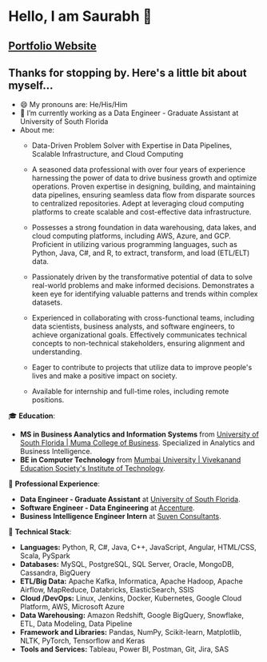 # Hello, I am Saurabh 👋
 **<h2><a href="https://imverma.github.io/saurabh-verma.github.io/"> Portfolio Website </a>** 
 
## Thanks for stopping by. Here's a little bit about myself...


- 😄 My pronouns are: He/His/Him
- 🔭 I’m currently working as a Data Engineer - Graduate Assistant at University of South Florida
- About me:
  - Data-Driven Problem Solver with Expertise in Data Pipelines, Scalable Infrastructure, and Cloud Computing
  - A seasoned data professional with over four years of experience harnessing the power of data to drive business growth and optimize operations. Proven expertise in designing, building, and maintaining data pipelines, ensuring seamless data flow from disparate sources to centralized repositories. Adept at leveraging cloud computing platforms to create scalable and cost-effective data infrastructure.

  - Possesses a strong foundation in data warehousing, data lakes, and cloud computing platforms, including AWS, Azure, and GCP. Proficient in utilizing various programming languages, such as Python, Java, C#, and R, to extract, transform, and load (ETL/ELT) data.

  - Passionately driven by the transformative potential of data to solve real-world problems and make informed decisions. Demonstrates a keen eye for identifying valuable patterns and trends within complex datasets.

  - Experienced in collaborating with cross-functional teams, including data scientists, business analysts, and software engineers, to achieve organizational goals. Effectively communicates technical concepts to non-technical stakeholders, ensuring alignment and understanding.

  - Eager to contribute to projects that utilize data to improve people's lives and make a positive impact on society.

  - Available for internship and full-time roles, including remote positions.

🎓 **Education**: 
- **MS in Business Aanalytics and Information Systems** from [University of South Florida | Muma College of Business](https://www.usf.edu/). Specialized in Analytics and Business Intelligence.
- **BE in Computer Technology** from [Mumbai University | Vivekanand Education Society's Institute of Technology](https://mu.ac.in/).

🚀 **Professional Experience**:
- **Data Engineer - Graduate Assistant** at [University of South Florida](https://www.usf.edu/).
- **Software Engineer - Data Engineering** at [Accenture](https://www.accenture.com/us-en).
- **Business Intelligence Engineer Intern** at [Suven Consultants](https://suvenconsultants.com/).

🔧 **Technical Stack**: 
- **Languages:** Python, R, C#, Java, C++, JavaScript, Angular, HTML/CSS, Scala, PySpark
- **Databases:** MySQL, PostgreSQL, SQL Server, Oracle, MongoDB, Cassandra, BigQuery
- **ETL/Big Data:** Apache Kafka, Informatica, Apache Hadoop, Apache Airflow, MapReduce, Databricks, ElasticSearch, SSIS
- **Cloud /DevOps:** Linux, Jenkins, Docker, Kubernetes, Google Cloud Platform, AWS, Microsoft Azure
- **Data Warehousing:** Amazon Redshift, Google BigQuery, Snowflake, ETL, Data Modeling, Data Pipeline
- **Framework and Libraries:** Pandas, NumPy, Scikit-learn, Matplotlib, NLTK, PyTorch, Tensorflow and Keras
- **Tools and Services:** Tableau, Power BI, Postman, Git, Jira, SAS
